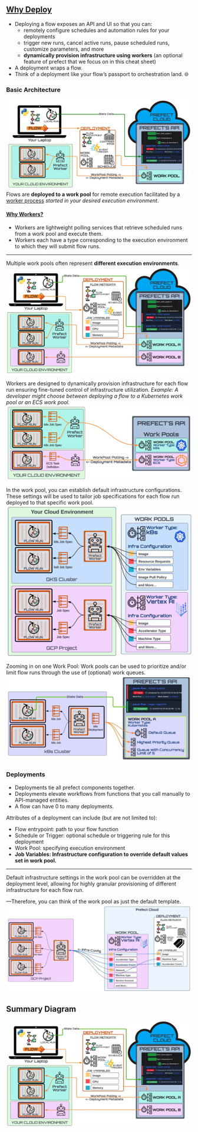 ## [Why Deploy](https://docs.prefect.io/latest/tutorial/deployments/#why-deployments)

- Deploying a flow exposes an API and UI so that you can:
    - remotely configure schedules and automation rules for your deployments
    - trigger new runs, cancel active runs, pause scheduled runs, customize parameters, and more
    - **dynamically provision infrastructure using workers** (an optional feature of prefect that we focus on in this cheat sheet)
- A deployment wraps a flow.
- Think of a deployment like your flow’s passport to orchestration land. 🌐 

### Basic Architecture
![Alt text](images/basic_diagram.png)
Flows are **deployed to a work pool** for remote execution facilitated by a [worker process](https://docs.prefect.io/latest/concepts/work-pools/#worker-overview) *started in your desired execution environment*.

#### [Why Workers?](https://docs.prefect.io/latest/tutorial/workers/#why-workers)
- Workers are lightweight polling services that retrieve scheduled runs from a work pool and execute them.
- Workers each have a type corresponding to the execution environment to which they will submit flow runs. 

---


Multiple work pools often represent **different execution environments**.
![Alt text](images/workpool_a_b.png)

Workers are designed to dynamically provision infrastructure for each flow run ensuring fine-tuned control of infrastructure utilization.
_Example: A developer might choose between deploying a flow to a Kubernetes work pool or an ECS work pool._
![Alt text](images/k8s_ecs_example.png)

In the work pool, you can establish default infrastructure configurations. These settings will be used to tailor job specifications for each flow run deployed to that specific work pool.
![Alt text](images/work_pools_with_infra_config.png)

Zooming in on one Work Pool: Work pools can be used to prioritize and/or limit flow runs through the use of (optional) work queues.
![Alt text](images/work_queues.png)

### Deployments
- Deployments tie all prefect components together.
- Deployments elevate workflows from functions that you call manually to API-managed entities.
- A flow can have 0 to many deployments.

Attributes of a deployment can include (but are not limited to):
- Flow entrypoint: path to your flow function
- Schedule or Trigger: optional schedule or triggering rule for this deployment
- Work Pool: specifying execution environment
- **Job Variables: Infrastructure configuration to override default values set in work pool.**

---
Default infrastructure settings in the work pool can be overridden at the deployment level, allowing for highly granular provisioning of different infrastructure for each flow run. 

—Therefore, you can think of the work pool as just the default template.
![Alt text](images/deployment_with_job_variables.png)

## Summary Diagram
![Alt text](images/main_diagram.png)